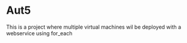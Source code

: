 # Aut5
This is a project where multiple virtual machines wil be deployed with a webservice using for_each